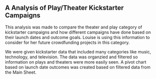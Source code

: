## A Analysis of Play/Theater Kickstarter Campaigns 

This analysis was made to compare the theater and play category of kickstarter campaigns and how different campaigns have done based on their launch dates and outcome goals. Louise is using this information to consider for her future crowdfunding projects in this category. 

We were given kickstarter data that included many categories like music, technology, and television. The data was organzied and filtered so information on plays and theaters were more easily seen. A pivot chart based on launch date outcomes was created based on filtered data from the Main Sheet.




